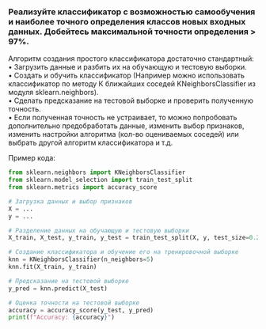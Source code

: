 ### Реализуйте классификатор с возможностью самообучения и наиболее точного определения классов новых входных данных. Добейтесь максимальной точности определения > 97%.  

Алгоритм создания простого классификатора достаточно стандартный:  
•	Загрузить данные и разбить их на обучающую и тестовую выборки.  
•	Создать и обучить классификатор (Например можно использовать классификатор по методу К ближайших соседей KNeighborsClassifier из модуля sklearn.neighbors).  
•	Сделать предсказание на тестовой выборке и проверить полученную точность.  
•	Если полученная точность не устраивает, то можно попробовать дополнительно предобработать данные, изменить выбор признаков, изменить настройки алгоритма (кол-во оцениваемых соседей) или выбрать другой алгоритм классификатора и т.д.  

Пример кода:  
```python
from sklearn.neighbors import KNeighborsClassifier
from sklearn.model_selection import train_test_split
from sklearn.metrics import accuracy_score

# Загрузка данных и выбор признаков
X = ...
y = ...

# Разделение данных на обучающую и тестовую выборки
X_train, X_test, y_train, y_test = train_test_split(X, y, test_size=0.2, random_state=42)

# Создание классификатора и обучение его на тренировочной выборке
knn = KNeighborsClassifier(n_neighbors=5)
knn.fit(X_train, y_train)

# Предсказание на тестовой выборке
y_pred = knn.predict(X_test)

# Оценка точности на тестовой выборке
accuracy = accuracy_score(y_test, y_pred)
print(f"Accuracy: {accuracy}")
```
